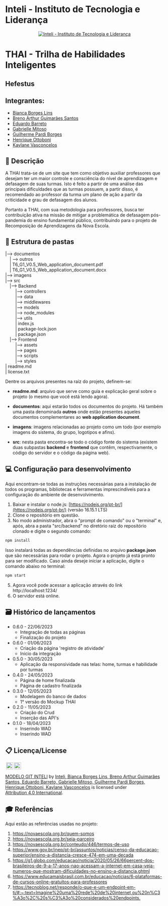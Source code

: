 # Inteli - Instituto de Tecnologia e Liderança 

<p align="center">
<a href= "https://www.inteli.edu.br/"><img src="https://www.inteli.edu.br/wp-content/uploads/2021/08/20172028/marca_1-2.png" alt="Inteli - Instituto de Tecnologia e Liderança" border="0"></a>
</p>

# THAI - Trilha de Habilidades Inteligentes

## Hefestus

## Integrantes: 
- <a href="https://www.linkedin.com/in/bianca-borges-969586206/">Bianca Borges Lins</a>
- <a href="https://www.linkedin.com/in/breno-santos-0843131b8/">Breno Arthur Guimarães Santos</a>
- <a href="https://www.linkedin.com/in/eduardosbarreto/">Eduardo Barreto</a> 
- <a href="https://www.linkedin.com/in/gabrielle-mitoso-6253a219b/">Gabrielle Mitoso</a> 
- <a href="https://www.linkedin.com/in/guilherme-pardi-87b815264/">Guilherme Pardi Borges</a>
- <a href="https://www.linkedin.com/in/henrique-ottoboni-magalh%C3%A3es-77b950264">Henrique Ottoboni</a> 
- <a href="https://www.linkedin.com/in/kaylanevasconcelos/">Kaylane Vasconcelos</a>

## 📝 Descrição

A THAI trata-se de um site que tem como objetivo auxiliar professores que desejam ter um maior controle e consciência do nível de aprendizagem e defasagem de suas turmas. Isto é feito a partir de uma análise das principais dificuldades que as turmas possuem, a partir disso, é recomendado ao professor da turma um plano de ação a partir da criticidade e grau de defasagem dos alunos.

Portanto a THAI, com sua metodologia para professores, busca ter contribuição ativa na missão de mitigar a problemática de defasagem pós-pandemia do ensino fundamental público, contribuindo para o projeto de Recomposição de Aprendizagens da Nova Escola.


## 📁 Estrutura de pastas

|--> documentos<br>
  &emsp;| --> outros <br>
  &emsp;| T6_G1_V0.5_Web_application_document.pdf<br>
  &emsp;| T6_G1_V0.5_Web_application_document.docx<br>
|--> imagens<br>
|--> src<br>
  &emsp;|--> Backend<br>
    &emsp; &emsp;|--> controllers<br>
    &emsp; &emsp;|--> data<br>
    &emsp; &emsp;|--> middlewares<br>
    &emsp; &emsp;|--> models<br>
    &emsp; &emsp;|--> node_modules<br>
    &emsp; &emsp;|--> utils<br>
    &emsp; &emsp;| index.js<br>
    &emsp; &emsp;| package-lock.json<br>
    &emsp; &emsp;| package.json<br>
  &emsp;|--> Frontend<br>
    &emsp; &emsp;|--> assets<br>
    &emsp; &emsp;|--> pages<br>
    &emsp; &emsp;|--> scripts<br>
    &emsp; &emsp;|--> styles<br>
| readme.md<br>
| license.txt

Dentre os arquivos presentes na raiz do projeto, definem-se:

- <b>readme.md</b>: arquivo que serve como guia e explicação geral sobre o projeto (o mesmo que você está lendo agora).

- <b>documentos</b>: aqui estarão todos os documentos do projeto. Há também uma pasta denominada <b>outros</b> onde estão presentes aqueles documentos complementares ao <b>web application document</b>.

- <b>imagens</b>: imagens relacionadas ao projeto como um todo (por exemplo imagens do sistema, do grupo, logotipos e afins).

- <b>src</b>: nesta pasta encontra-se todo o código fonte do sistema (existem duas subpastas <b>backend</b> e <b>frontend</b> que contêm, respectivamente, o código do servidor e o código da página web).

## 💻 Configuração para desenvolvimento

Aqui encontram-se todas as instruções necessárias para a instalação de todos os programas, bibliotecas e ferramentas imprescindíveis para a configuração do ambiente de desenvolvimento.

1.  Baixar e instalar o node.js:  [https://nodejs.org/pt-br/](https://nodejs.org/pt-br/) (versão 16.15.1 LTS)
2. Clone o repositório em questão.
3.  No modo administrador, abra o "prompt de comando" ou o "terminal" e, após,  abra a pasta "src/backend" no diretório raiz do repositório clonado e digite o segundo comando:

```sh
npm install
```

Isso instalará todas as dependências definidas no arquivo <b>package.json</b> que são necessárias para rodar o projeto. Agora o projeto já está pronto para ser modificado. Caso ainda deseje iniciar a aplicação, digite o comando abaixo no terminal:

```sh
npm start
```
5. Agora você pode acessar a aplicação através do link http://localhost:1234/
6. O servidor está online.


## 🗃 Histórico de lançamentos

* 0.6.0 - 22/06/2023
    * Integração de todas as páginas
    * Finalização do projeto
* 0.6.0 - 01/06/2023
    * Criação da página 'registro de atividade'
    * Inicio da integração
* 0.5.0 - 30/05/2023
    * Aplicação da responsividade nas telas: home, turmas e habilidade por turmas
* 0.4.0 - 24/05/2023
    * Página de home finalizada
    * Página de cadastro finalizada
* 0.3.0 - 12/05/2023
    * Modelagem do banco de dados
    * 1° versão do Mockup THAI
* 0.2.0 - 11/05/2023
    * Criação do Crud
    * Inserção das API's
* 0.1.0 - 18/04/2023
    * Inserindo WAD
    * Inserindo WAD

## 📋 Licença/License

<img style="height:22px!important;margin-left:3px;vertical-align:text-bottom;" src="https://mirrors.creativecommons.org/presskit/icons/cc.svg?ref=chooser-v1"><img style="height:22px!important;margin-left:3px;vertical-align:text-bottom;" src="https://mirrors.creativecommons.org/presskit/icons/by.svg?ref=chooser-v1"><p xmlns:cc="http://creativecommons.org/ns#" xmlns:dct="http://purl.org/dc/terms/"><a property="dct:title" rel="cc:attributionURL" href="https://github.com/Spidus/Teste_Final_1">MODELO GIT INTELI</a> by <a rel="cc:attributionURL dct:creator" property="cc:attributionName" href="https://github.com/2023M2T6-Inteli/Projeto1">Inteli, Bianca Borges Lins, Breno Arthur Guimarães Santos, Eduardo Barreto, Gabrielle Mitoso, Guilherme Pardi Borges, Henrique Ottoboni, Kaylane Vasconcelos</a> is licensed under <a href="http://creativecommons.org/licenses/by/4.0/?ref=chooser-v1" target="_blank" rel="license noopener noreferrer" style="display:inline-block;">Attribution 4.0 International</a>.</p>

## 🎓 Referências

Aqui estão as referências usadas no projeto:

1. <https://novaescola.org.br/quem-somos>
2. <https://novaescola.org.br/seja-parceiro>
3. <https://novaescola.org.br/conteudo/446/termos-de-uso>
4. <https://www.gov.br/inep/pt-br/assuntos/noticias/censo-da-educacao-superior/ensino-a-distancia-cresce-474-em-uma-decada>
5. <https://g1.globo.com/educacao/noticia/2020/05/26/66percent-dos-brasileiros-de-9-a-17-anos-nao-acessam-a-internet-em-casa-veja-numeros-que-mostram-dificuldades-no-ensino-a-distancia.ghtml>
6. <https://www.educamaisbrasil.com.br/educacao/noticias/6-plataformas-de-cursos-online-gratuitos-para-professores>
7. <https://tecnoblog.net/responde/o-que-e-um-endpoint-em-ti/#:~:text=Imagine%20uma%20rede%20de%20internet,ou%20n%C3%A3o%2C%20s%C3%A3o%20considerados%20endpoints.>
